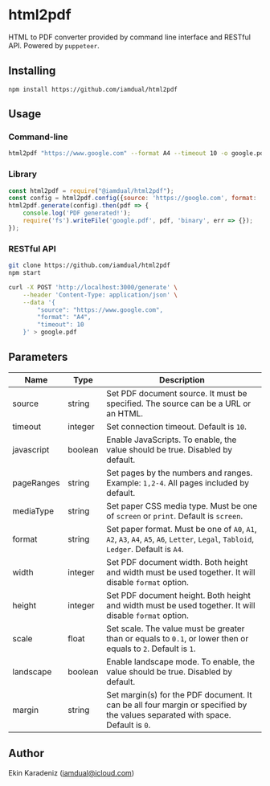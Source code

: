 # html2pdf
HTML to PDF converter provided by command line interface and RESTful API. Powered by `puppeteer`.

## Installing
```
npm install https://github.com/iamdual/html2pdf
```

## Usage

### Command-line
```bash
html2pdf "https://www.google.com" --format A4 --timeout 10 -o google.pdf
```

### Library
```js
const html2pdf = require("@iamdual/html2pdf");
const config = html2pdf.config({source: 'https://google.com', format: 'A4', timeout: 10});
html2pdf.generate(config).then(pdf => {
    console.log('PDF generated!');
    require('fs').writeFile('google.pdf', pdf, 'binary', err => {});
});
```

### RESTful API
```bash
git clone https://github.com/iamdual/html2pdf
npm start

curl -X POST 'http://localhost:3000/generate' \
    --header 'Content-Type: application/json' \
    --data '{
        "source": "https://www.google.com",
        "format": "A4",
        "timeout": 10
    }' > google.pdf
```

## Parameters
| Name       | Type    | Description                                                                                                                         |
|------------|---------|-------------------------------------------------------------------------------------------------------------------------------------|
| source     | string  | Set PDF document source. It must be specified. The source can be a URL or an HTML.                                                  |
| timeout    | integer | Set connection timeout. Default is `10`.                                                                                            |
| javascript | boolean | Enable JavaScripts. To enable, the value should be true. Disabled by default.                                                       |
| pageRanges | string  | Set pages by the numbers and ranges. Example: `1,2-4`. All pages included by default.                                               |
| mediaType  | string  | Set paper CSS media type. Must be one of `screen` or `print`. Default is `screen`.                                                  |
| format     | string  | Set paper format. Must be one of `A0`, `A1`, `A2`, `A3`, `A4`, `A5`, `A6`, `Letter`, `Legal`, `Tabloid`, `Ledger`. Default is `A4`. |
| width      | integer | Set PDF document width. Both height and width must be used together. It will disable `format` option.                               |
| height     | integer | Set PDF document height. Both height and width must be used together. It will disable `format` option.                              |
| scale      | float   | Set scale. The value must be greater than or equals to `0.1`, or lower then or equals to `2`. Default is `1`.                       |
| landscape  | boolean | Enable landscape mode. To enable, the value should be true. Disabled by default.                                                    |
| margin     | string  | Set margin(s) for the PDF document. It can be all four margin or specified by the values separated with space. Default is `0`.      |

## Author
Ekin Karadeniz (iamdual@icloud.com)
